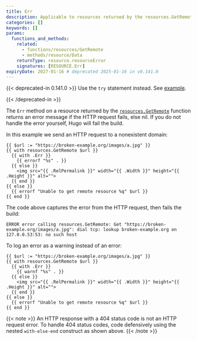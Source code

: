```yaml
---
title: Err
description: Applicable to resources returned by the resources.GetRemote function, returns an error message if the HTTP request fails, else nil.
categories: []
keywords: []
params:
  functions_and_methods:
    related:
      - functions/resources/GetRemote
      - methods/resource/Data
    returnType: resource.resourceError
    signatures: [RESOURCE.Err]
expiryDate: 2027-01-16 # deprecated 2025-01-16 in v0.141.0
---
```


{{< deprecated-in 0.141.0 >}}
Use the `try` statement instead. See [example].

[example]: /functions/go-template/try/#example
{{< /deprecated-in >}}

The `Err` method on a resource returned by the [`resources.GetRemote`] function returns an error message if the HTTP request fails, else nil. If you do not handle the error yourself, Hugo will fail the build.

[`resources.GetRemote`]: /functions/resources/getremote/

In this example we send an HTTP request to a nonexistent domain:

```go-html-template
{{ $url := "https://broken-example.org/images/a.jpg" }}
{{ with resources.GetRemote $url }}
  {{ with .Err }}
    {{ errorf "%s" . }}
  {{ else }}
    <img src="{{ .RelPermalink }}" width="{{ .Width }}" height="{{ .Height }}" alt="">
  {{ end }}
{{ else }}
  {{ errorf "Unable to get remote resource %q" $url }}
{{ end }}
```

The code above captures the error from the HTTP request, then fails the build:

```text
ERROR error calling resources.GetRemote: Get "https://broken-example.org/images/a.jpg": dial tcp: lookup broken-example.org on 127.0.0.53:53: no such host
```

To log an error as a warning instead of an error:

```go-html-template
{{ $url := "https://broken-example.org/images/a.jpg" }}
{{ with resources.GetRemote $url }}
  {{ with .Err }}
    {{ warnf "%s" . }}
  {{ else }}
    <img src="{{ .RelPermalink }}" width="{{ .Width }}" height="{{ .Height }}" alt="">
  {{ end }}
{{ else }}
  {{ errorf "Unable to get remote resource %q" $url }}
{{ end }}
```

{{< note >}}
An HTTP response with a 404 status code is not an HTTP request error. To handle 404 status codes, code defensively using the nested `with-else-end` construct as shown above.
{{< /note >}}
